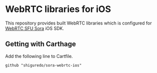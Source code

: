# WebRTC libraries for iOS

This repository provides built WebRTC libraries which is configured for [WebRTC SFU Sora](https://sora.shiguredo.jp) iOS SDK.

## Getting with Carthage

Add the following line to Cartfile.

```
github "shiguredo/sora-webrtc-ios"
```
